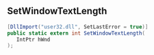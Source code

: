 ## SetWindowTextLength

```csharp
[DllImport("user32.dll", SetLastError = true)]
public static extern int SetWindowTextLength(
   IntPtr hWnd
);
```

